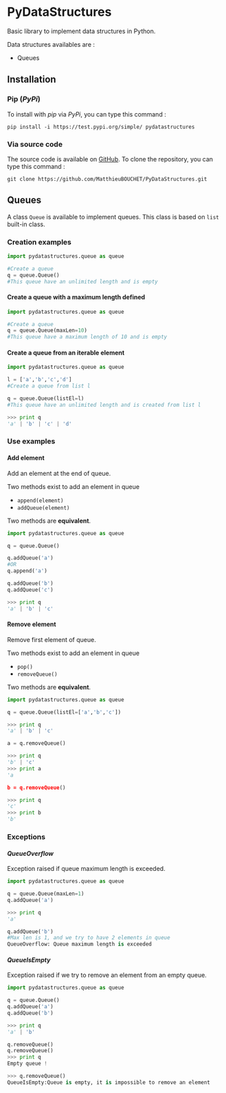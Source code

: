 # PyDataStructures
Basic library to implement data structures in Python.

Data structures availables are :

* Queues

## Installation

### Pip (*PyPi*)

To install with *pip* via *PyPi*, you can type this command :

```
pip install -i https://test.pypi.org/simple/ pydatastructures
```

### Via source code

The source code is available on [GitHub](https://github.com/MatthieuBOUCHET/PyDataStructures). To clone the repository, you can type this command :

```
git clone https://github.com/MatthieuBOUCHET/PyDataStructures.git
```



## Queues

A class `Queue` is available to implement queues. This class is based on `list` built-in class.

### Creation examples

```python
import pydatastructures.queue as queue

#Create a queue
q = queue.Queue()
#This queue have an unlimited length and is empty
```

#### Create a queue with a maximum length defined

```python
import pydatastructures.queue as queue

#Create a queue
q = queue.Queue(maxLen=10)
#This queue have a maximum length of 10 and is empty
```

#### Create a queue from an iterable element

```python
import pydatastructures.queue as queue

l = ['a','b','c','d']
#Create a queue from list l

q = queue.Queue(listEl=l)
#This queue have an unlimited length and is created from list l

>>> print q
'a' | 'b' | 'c' | 'd'
```

### Use examples

#### Add element
Add an element at the end of queue.

Two methods exist to add an element in queue

* `append(element)`
* `addQueue(element)`

Two methods are **equivalent**.

```python
import pydatastructures.queue as queue

q = queue.Queue()

q.addQueue('a')
#OR
q.append('a')

q.addQueue('b')
q.addQueue('c')

>>> print q
'a' | 'b' | 'c'
```

#### Remove element
Remove first element of queue.

Two methods exist to add an element in queue

* `pop()`
* `removeQueue()`

Two methods are **equivalent**.

```python
import pydatastructures.queue as queue

q = queue.Queue(listEl=['a','b','c'])

>>> print q
'a' | 'b' | 'c'

a = q.removeQueue()

>>> print q
'b' | 'c'
>>> print a
'a

b = q.removeQueue()

>>> print q
'c'
>>> print b
'b'
```



### Exceptions

#### *QueueOverflow*

Exception raised if queue maximum length is exceeded.

```python
import pydatastructures.queue as queue

q = queue.Queue(maxLen=1)
q.addQueue('a')

>>> print q
'a'

q.addQueue('b')
#Max len is 1, and we try to have 2 elements in queue
QueueOverflow: Queue maximum length is exceeded
```

#### *QueueIsEmpty*

Exception raised if we try to remove an element from an empty queue.

```python
import pydatastructures.queue as queue

q = queue.Queue()
q.addQueue('a')
q.addQueue('b')

>>> print q
'a' | 'b'

q.removeQueue()
q.removeQueue()
>>> print q
Empty queue !

>>> q.removeQueue()
QueueIsEmpty:Queue is empty, it is impossible to remove an element
```